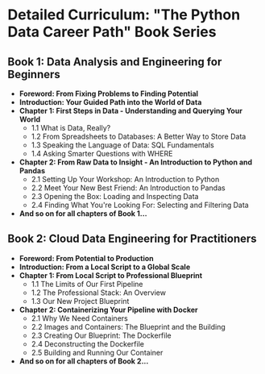 # Detailed Curriculum: "The Python Data Career Path" Book Series

## Book 1: Data Analysis and Engineering for Beginners

* **Foreword: From Fixing Problems to Finding Potential**
* **Introduction: Your Guided Path into the World of Data**
* **Chapter 1: First Steps in Data - Understanding and Querying Your World**
    * 1.1 What is Data, Really?
    * 1.2 From Spreadsheets to Databases: A Better Way to Store Data
    * 1.3 Speaking the Language of Data: SQL Fundamentals
    * 1.4 Asking Smarter Questions with WHERE
* **Chapter 2: From Raw Data to Insight - An Introduction to Python and Pandas**
    * 2.1 Setting Up Your Workshop: An Introduction to Python
    * 2.2 Meet Your New Best Friend: An Introduction to Pandas
    * 2.3 Opening the Box: Loading and Inspecting Data
    * 2.4 Finding What You're Looking For: Selecting and Filtering Data
* **And so on for all chapters of Book 1...**

## Book 2: Cloud Data Engineering for Practitioners

* **Foreword: From Potential to Production**
* **Introduction: From a Local Script to a Global Scale**
* **Chapter 1: From Local Script to Professional Blueprint**
    * 1.1 The Limits of Our First Pipeline
    * 1.2 The Professional Stack: An Overview
    * 1.3 Our New Project Blueprint
* **Chapter 2: Containerizing Your Pipeline with Docker**
    * 2.1 Why We Need Containers
    * 2.2 Images and Containers: The Blueprint and the Building
    * 2.3 Creating Our Blueprint: The Dockerfile
    * 2.4 Deconstructing the Dockerfile
    * 2.5 Building and Running Our Container
* **And so on for all chapters of Book 2...**
